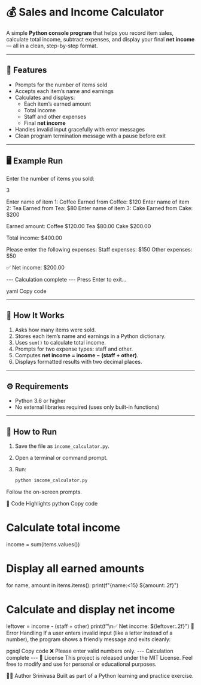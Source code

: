 # 💰 Sales and Income Calculator

A simple **Python console program** that helps you record item sales, calculate total income, subtract expenses, and display your final **net income** — all in a clean, step-by-step format.

---

## 🧾 Features

- Prompts for the number of items sold  
- Accepts each item’s name and earnings  
- Calculates and displays:
  - Each item’s earned amount
  - Total income
  - Staff and other expenses
  - Final **net income**
- Handles invalid input gracefully with error messages  
- Clean program termination message with a pause before exit

---

## 🖥️ Example Run

Enter the number of items you sold:

3

Enter name of item 1: Coffee
Earned from Coffee: $120
Enter name of item 2: Tea
Earned from Tea: $80
Enter name of item 3: Cake
Earned from Cake: $200

Earned amount:
Coffee $120.00
Tea $80.00
Cake $200.00

Total income: $400.00

Please enter the following expenses:
Staff expenses: $150
Other expenses: $50

✅ Net income: $200.00

--- Calculation complete ---
Press Enter to exit...

yaml
Copy code

---

## 🧠 How It Works

1. Asks how many items were sold.  
2. Stores each item’s name and earnings in a Python dictionary.  
3. Uses `sum()` to calculate total income.  
4. Prompts for two expense types: staff and other.  
5. Computes **net income = income − (staff + other)**.  
6. Displays formatted results with two decimal places.

---

## ⚙️ Requirements

- Python 3.6 or higher  
- No external libraries required (uses only built-in functions)

---

## 🚀 How to Run

1. Save the file as `income_calculator.py`.
2. Open a terminal or command prompt.
3. Run:

   ```bash
   python income_calculator.py
Follow the on-screen prompts.

🧩 Code Highlights
python
Copy code
# Calculate total income
income = sum(items.values())

# Display all earned amounts
for name, amount in items.items():
    print(f"{name:<15} ${amount:.2f}")

# Calculate and display net income
leftover = income - (staff + other)
print(f"\n✅ Net income:    ${leftover:.2f}")
🧱 Error Handling
If a user enters invalid input (like a letter instead of a number),
the program shows a friendly message and exits cleanly:

pgsql
Copy code
❌ Please enter valid numbers only.
--- Calculation complete ---
📜 License
This project is released under the MIT License.
Feel free to modify and use for personal or educational purposes.

👨‍💻 Author
Srinivasa
Built as part of a Python learning and practice exercise.
